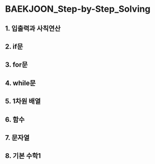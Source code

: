 # BAEKJOON_Step-by-Step_Solving

## 1. 입출력과 사칙연산
## 2. if문
## 3. for문
## 4. while문
## 5. 1차원 배열
## 6. 함수
## 7. 문자열
## 8. 기본 수학1
